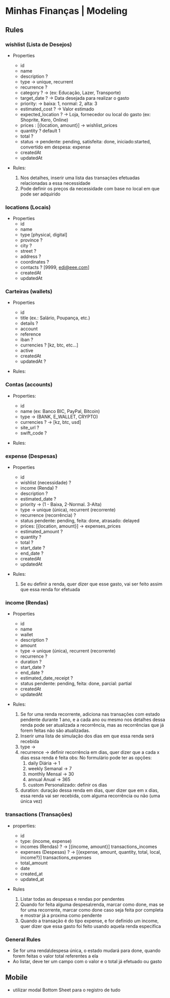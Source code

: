 # Minhas Finanças | Modeling

## Rules

### wishlist (Lista de Desejos) 
- Properties
	* id
	* name
	* description ?
	* type -> unique, recurrent
	* recurrence ?
	* category ? -> (ex: Educação, Lazer, Transporte)
	* target_date ? -> Data desejada para realizar o gasto  
	* priority: -> baixa: 1, normal: 2, alta: 3
	* estimated_cost ? -> Valor estimado
	* expected_location ? -> Loja, fornecedor ou local do gasto (ex: Shoprite, Kero, Online) 
	* prices : [{location, amount}] -> wishlist_prices
	* quantity ? default 1
	* total ?
	* status -> pendente: pending, satisfeita: done, iniciado:started, convertido em despesa: expense
	* createdAt
	* updatedAt
	
- Rules:	
	1. Nos detalhes, inserir uma lista das transações efetuadas relacionadas a essa necessidade
	2. Pode definir os preços da necessidade com base no local em que pode ser adquirido

### locations (Locais)
- Properties
	* id
	* name
	* type [physical, digital]
	* province ?
	* city ?
	* street ?
	* address ?
	* coordinates ?
	* contacts ? [9999, edi@eee.com]
	* createdAt
	* updatedAt

### Carteiras (wallets)
- Properties
	* id
	* title (ex.: Salário, Poupança, etc.)
	* details ?
	* account
	* reference
	* iban ?
	* currencies ? [kz, btc, etc...]
	* active
	* createdAt
	* updatedAt ?

- Rules:


### Contas (accounts)
- Properties:
    * id
    * name  (ex: Banco BIC, PayPal, Bitcoin) 
    * type -> (BANK, E_WALLET, CRYPTO)
    * currencies ? -> [kz, btc, usd]
    * site_url ?
    * swift_code ?
 	
- Rules:	


### expense (Despesas)
- Properties
	* id
	* wishlist (necessidade) ?
	* income (Renda) ?
	* description ?
	* estimated_date ?
	* priority -> (1 - Baixa, 2-Normal. 3-Alta)
	* type -> unique (única), recurrent (recorrente)
	* recurrence (recorrência) ?
	* status pendente: pending, feita: done, atrasado: delayed
	* prices: [{location, amount}] -> expenses_prices
	* estimated_amount ?
	* quantity ?
	* total ?
	* start_date ?
	* end_date ?
	* createdAt
	* updatedAt
	
 - Rules:
	1.  Se eu definir a renda, quer dizer que esse gasto, vai ser feito assim que essa renda for efetuada


### income (Rendas)
- Properties
	* id
	* name
	* wallet
	* description ?
	* amount
	* type -> unique (única), recurrent (recorrente)
	* recurrence ? 
	* duration ?
	* start_date ?
	* end_date ?
	* estimated_date_receipt ?
	* status pendente: pending, feita: done, parcial: partial
	* createdAt
	* updatedAt
	
- Rules:
	1. Se for uma renda recorrente, adiciona nas transações com estado pendente durante 1 ano, e a cada ano ou mesmo nos detalhes dessa renda pode ser atualizada a recorrência, mas as recorrências que já forem feitas não são atualizadas.
	2. Inserir uma lista de simulação dos dias em que essa renda será recebida 
	3. type -> 
	4. recurrence -> definir recorrência em dias, quer dizer que a cada x dias essa renda é feita 
	obs: No formulário pode ter as opções: 
		1. daily Diária -> 1
		2. weekly Semanal -> 7
		3. monthly Mensal -> 30
		4. annual Anual -> 365
		5. custom Personalizado: definir os dias
    5. duration: duração dessa renda em dias,  quer dizer que em x dias, essa renda vai ser recebida, com alguma recorrência ou não (uma única vez)

### transactions (Transações)
- properties:
    * id
    * type: (income, expense)
    * incomes (Rendas) ? -> [{income, amount}] transactions_incomes
    * expenses (Despesas) ? -> [{expense, amount, quantity, total, local, income?}] transactions_expenses
    * total_amount
    * date
    * created_at
    * updated_at

- Rules

	1. Listar todas as despesas e rendas por pendentes
	2. Quando for feita alguma despesa\renda, marcar como done, mas se for uma recorrente, marcar como done caso seja feita por completa e mostrar já a proxima como pendente
	3. Quando a transação é do tipo expense, e for definido um income, quer dizer que essa gasto foi feito usando aquela renda especifica
	
### General Rules
- Se for uma renda\despesa única, o estado mudará para done, quando forem feitas o valor total referentes a ela
- Ao listar, deve ter um campo com o valor e o total já efetuado ou gasto


## Mobile
- utilizar modal Bottom Sheet para o registro de tudo
